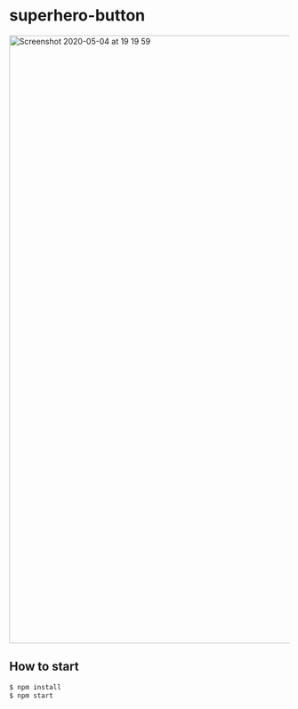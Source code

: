 # superhero-button

<img width="1092" alt="Screenshot 2020-05-04 at 19 19 59" src="https://user-images.githubusercontent.com/13139371/80988488-411fb380-8e3c-11ea-8889-2edaed95825e.png">


## How to start

```sh
$ npm install
$ npm start
```
